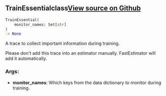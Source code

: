 ## TrainEssential<span class="tag">class</span><a class="sourcelink" href=https://github.com/fastestimator/fastestimator/blob/r1.0/fastestimator/trace/trace.py/#L127-L173>View source on Github</a>
```python
TrainEssential(
	monitor_names: Set[str]
)
-> None
```
A trace to collect important information during training.

Please don't add this trace into an estimator manually. FastEstimator will add it automatically.


<h3>Args:</h3>


* **monitor_names**: Which keys from the data dictionary to monitor during training.

